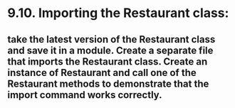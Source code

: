 # 9.10. Importing the Restaurant class:
## take the latest version of the Restaurant class and save it in a module. Create a separate file that imports the Restaurant class. Create an instance of Restaurant and call one of the Restaurant methods to demonstrate that the import command works correctly.
